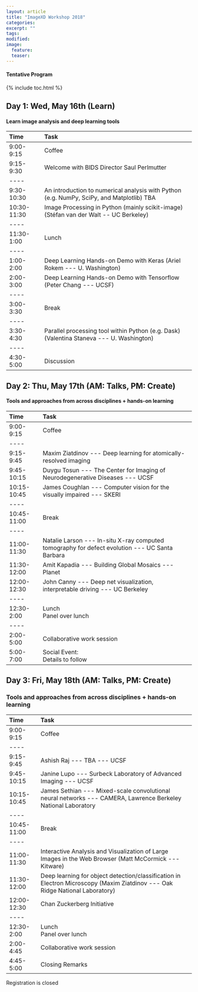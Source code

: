 ```yaml
---
layout: article
title: "ImageXD Workshop 2018"
categories:
excerpt: ""
tags:
modified:
image:
  feature:
  teaser:  
---
```


#### Tentative Program

{% include toc.html %}

## Day 1: Wed, May 16th (Learn)

#### Learn image analysis and deep learning tools

| Time        | Task    |
|:------------|:--------|
| 9:00-9:15   | <span class="badge warning">Coffee</span>|
| 9:15-9:30   | Welcome with BIDS Director Saul Perlmutter  |
|----
| 9:30-10:30  | An introduction to numerical analysis with Python (e.g. NumPy, SciPy, and Matplotlib) TBA |
| 10:30-11:30 | Image Processing in Python (mainly scikit-image) (Stéfan van der Walt -- UC Berkeley) |
|----
| 11:30-1:00  | <span class="badge warning">Lunch</span>   |
|----
| 1:00-2:00   | Deep Learning Hands-on Demo with Keras (Ariel Rokem --- U. Washington)    |
| 2:00-3:00   | Deep Learning Hands-on Demo with Tensorflow (Peter Chang --- UCSF)  |
|----
| 3:00-3:30   | <span class="badge warning">Break</span>   |
|----
| 3:30-4:30   | Parallel processing tool within Python (e.g. Dask) (Valentina Staneva --- U. Washington) |
|----
| 4:30-5:00   | Discussion |

## Day 2: Thu, May 17th (AM: Talks, PM: Create)

#### Tools and approaches from across disciplines + hands-on learning

| Time        | Task    |
|:------------|:--------|
| 9:00-9:15   | <span class="badge warning">Coffee</span>  |
|----
| 9:15-9:45   | Maxim Ziatdinov --- Deep learning for atomically-resolved imaging |
| 9:45-10:15  | Duygu Tosun --- The Center for Imaging of Neurodegenerative Diseases  --- UCSF |
| 10:15-10:45 | James Coughlan --- Computer vision for the visually impaired --- SKERI |
|----
| 10:45-11:00  | <span class="badge warning">Break</span>   |
|----
| 11:00-11:30  | Natalie Larson --- In-situ X-ray computed tomography for defect evolution --- UC Santa Barbara |
| 11:30-12:00  | Amit Kapadia --- Building Global Mosaics --- Planet |
| 12:00-12:30  | John Canny --- Deep net visualization, interpretable driving --- UC Berkeley  |
|----
| 12:30-2:00   | <span class="badge warning">Lunch</span> <br/> <span class="badge success">Panel over lunch</span> |
|----
| 2:00-5:00    | Collaborative work session |
| 5:00-7:00    | <span class="badge danger">Social Event:</span> <br/> Details to follow |


## Day 3: Fri, May 18th (AM: Talks, PM: Create)

### Tools and approaches from across disciplines + hands-on learning


| Time        | Task    |
|:------------|:--------|
| 9:00-9:15   | <span class="badge warning">Coffee</span>  |
|----
| 9:15-9:45   | Ashish Raj --- TBA --- UCSF |
| 9:45-10:15  | Janine Lupo --- Surbeck Laboratory of Advanced Imaging --- UCSF |
| 10:15-10:45 | James Sethian --- Mixed-scale convolutional neural networks --- CAMERA, Lawrence Berkeley National Laboratory |
|----
| 10:45-11:00  | <span class="badge warning">Break</span>   |
|----
| 11:00-11:30  | Interactive Analysis and Visualization of Large Images in the Web Browser (Matt McCormick --- Kitware)  |
| 11:30-12:00 | Deep learning for object detection/classification in Electron Microscopy (Maxim Ziatdinov --- Oak Ridge National Laboratory)  |
| 12:00-12:30  | Chan Zuckerberg Initiative |
|----
| 12:30-2:00  | <span class="badge warning">Lunch</span> <br/> <span class="badge success">Panel over lunch</span> |
| 2:00-4:45    | Collaborative work session |
| 4:45-5:00    | Closing Remarks |

<a class="btn"> Registration is closed </a>
